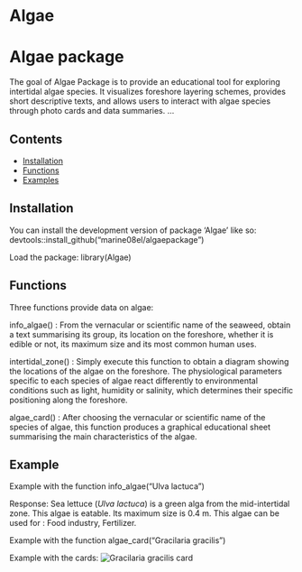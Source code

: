Algae
================

<!-- README.md is generated from README.Rmd. Please edit that file -->

# Algae package

<!-- badges: start -->
<!-- badges: end -->

The goal of Algae Package is to provide an educational tool for
exploring intertidal algae species. It visualizes foreshore layering
schemes, provides short descriptive texts, and allows users to interact
with algae species through photo cards and data summaries. …

## Contents

- [Installation](#installation)
- [Functions](#functions)
- [Examples](#example)

## Installation

You can install the development version of package ‘Algae’ like so:
devtools::install_github(“marine08el/algaepackage”)

Load the package: library(Algae)

## Functions

Three functions provide data on algae:

info_algae() : From the vernacular or scientific name of the seaweed,
obtain a text summarising its group, its location on the foreshore,
whether it is edible or not, its maximum size and its most common human
uses.

intertidal_zone() : Simply execute this function to obtain a diagram
showing the locations of the algae on the foreshore. The physiological
parameters specific to each species of algae react differently to
environmental conditions such as light, humidity or salinity, which
determines their specific positioning along the foreshore.

algae_card() : After choosing the vernacular or scientific name of the
species of algae, this function produces a graphical educational sheet
summarising the main characteristics of the algae.

## Example

Example with the function info_algae(“Ulva lactuca”)

Response: Sea lettuce (*Ulva lactuca*) is a green alga from the
mid-intertidal zone. This algae is eatable. Its maximum size is 0.4 m.
This algae can be used for : Food industry, Fertilizer.

Example with the function algae_card(“Gracilaria gracilis”)

Example with the cards: ![Gracilaria gracilis
card](man/figures/algae_card_gracilaria_gracilis.png)

